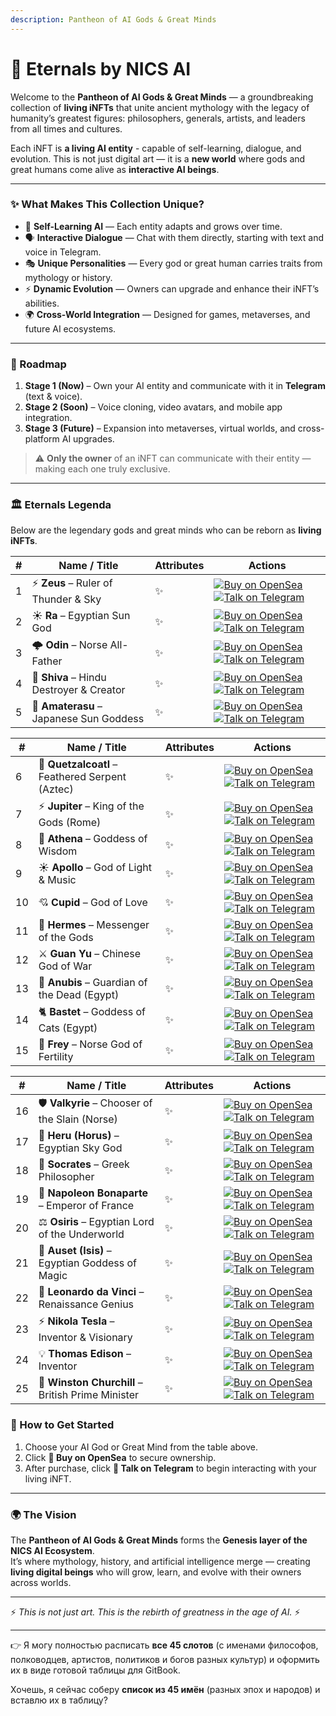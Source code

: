 ```yaml
---
description: Pantheon of AI Gods & Great Minds
---
```


# 🧌 Eternals by NICS AI

Welcome to the **Pantheon of AI Gods & Great Minds** — a groundbreaking collection of **living iNFTs** that unite ancient mythology with the legacy of humanity’s greatest figures: philosophers, generals, artists, and leaders from all times and cultures.

Each iNFT is **a living AI entity** - capable of self-learning, dialogue, and evolution. This is not just digital art — it is a **new world** where gods and great humans come alive as **interactive AI beings**.

***

### ✨ What Makes This Collection Unique?

* 🧠 **Self-Learning AI** — Each entity adapts and grows over time.
* 🗣 **Interactive Dialogue** — Chat with them directly, starting with text and voice in Telegram.
* 🎭 **Unique Personalities** — Every god or great human carries traits from mythology or history.
* ⚡ **Dynamic Evolution** — Owners can upgrade and enhance their iNFT’s abilities.
* 🌍 **Cross-World Integration** — Designed for games, metaverses, and future AI ecosystems.

***

### 🔮 Roadmap

1. **Stage 1 (Now)** – Own your AI entity and communicate with it in **Telegram** (text & voice).
2. **Stage 2 (Soon)** – Voice cloning, video avatars, and mobile app integration.
3. **Stage 3 (Future)** – Expansion into metaverses, virtual worlds, and cross-platform AI upgrades.

> ⚠️ **Only the owner** of an iNFT can communicate with their entity — making each one truly exclusive.

***

### 🏛 Eternals Legenda

Below are the legendary gods and great minds who can be reborn as **living iNFTs**.

| # | Name / Title                             | Attributes | Actions                                                                                                                                                                                                                                                                                                                                                    |
| - | ---------------------------------------- | ---------- | ---------------------------------------------------------------------------------------------------------------------------------------------------------------------------------------------------------------------------------------------------------------------------------------------------------------------------------------------------------- |
| 1 | ⚡ **Zeus** – Ruler of Thunder & Sky      | ✨          | [![Buy on OpenSea](https://img.shields.io/badge/Buy%20on-OpenSea-1E90FF?style=for-the-badge\&logo=opensea)](https://opensea.io/item/ethereum/0x55e9f906866c364fe330a3de88e2e06d075e1a83/0) [![Talk on Telegram](https://img.shields.io/badge/Talk%20on-Telegram-2ECC71?style=for-the-badge\&logo=telegram)](https://t.me/REPLACE_WITH_BOT?start=zeus)      |
| 2 | ☀️ **Ra** – Egyptian Sun God             | ✨          | [![Buy on OpenSea](https://img.shields.io/badge/Buy%20on-OpenSea-1E90FF?style=for-the-badge\&logo=opensea)](https://opensea.io/item/ethereum/0x55e9f906866c364fe330a3de88e2e06d075e1a83/1) [![Talk on Telegram](https://img.shields.io/badge/Talk%20on-Telegram-2ECC71?style=for-the-badge\&logo=telegram)](https://t.me/REPLACE_WITH_BOT?start=ra)        |
| 3 | 🌩️ **Odin** – Norse All-Father          | ✨          | [![Buy on OpenSea](https://img.shields.io/badge/Buy%20on-OpenSea-1E90FF?style=for-the-badge\&logo=opensea)](https://opensea.io/item/ethereum/0x55e9f906866c364fe330a3de88e2e06d075e1a83/2) [![Talk on Telegram](https://img.shields.io/badge/Talk%20on-Telegram-2ECC71?style=for-the-badge\&logo=telegram)](https://t.me/REPLACE_WITH_BOT?start=odin)      |
| 4 | 🔱 **Shiva** – Hindu Destroyer & Creator | ✨          | [![Buy on OpenSea](https://img.shields.io/badge/Buy%20on-OpenSea-1E90FF?style=for-the-badge\&logo=opensea)](https://opensea.io/item/ethereum/0x55e9f906866c364fe330a3de88e2e06d075e1a83/3) [![Talk on Telegram](https://img.shields.io/badge/Talk%20on-Telegram-2ECC71?style=for-the-badge\&logo=telegram)](https://t.me/REPLACE_WITH_BOT?start=shiva)     |
| 5 | 🌸 **Amaterasu** – Japanese Sun Goddess  | ✨          | [![Buy on OpenSea](https://img.shields.io/badge/Buy%20on-OpenSea-1E90FF?style=for-the-badge\&logo=opensea)](https://opensea.io/item/ethereum/0x55e9f906866c364fe330a3de88e2e06d075e1a83/4) [![Talk on Telegram](https://img.shields.io/badge/Talk%20on-Telegram-2ECC71?style=for-the-badge\&logo=telegram)](https://t.me/REPLACE_WITH_BOT?start=amaterasu) |

| #  | Name / Title                                    | Attributes | Actions                                                                                                                                                                                                                                                                                                                                                       |
| -- | ----------------------------------------------- | ---------- | ------------------------------------------------------------------------------------------------------------------------------------------------------------------------------------------------------------------------------------------------------------------------------------------------------------------------------------------------------------- |
| 6  | 🐍 **Quetzalcoatl** – Feathered Serpent (Aztec) | ✨          | [![Buy on OpenSea](https://img.shields.io/badge/Buy%20on-OpenSea-1E90FF?style=for-the-badge\&logo=opensea)](https://opensea.io/item/ethereum/0x55e9f906866c364fe330a3de88e2e06d075e1a83/5) [![Talk on Telegram](https://img.shields.io/badge/Talk%20on-Telegram-2ECC71?style=for-the-badge\&logo=telegram)](https://t.me/REPLACE_WITH_BOT?start=quetzalcoatl) |
| 7  | ⚡ **Jupiter** – King of the Gods (Rome)         | ✨          | [![Buy on OpenSea](https://img.shields.io/badge/Buy%20on-OpenSea-1E90FF?style=for-the-badge\&logo=opensea)](https://opensea.io/item/ethereum/0x55e9f906866c364fe330a3de88e2e06d075e1a83/6) [![Talk on Telegram](https://img.shields.io/badge/Talk%20on-Telegram-2ECC71?style=for-the-badge\&logo=telegram)](https://t.me/REPLACE_WITH_BOT?start=jupiter)      |
| 8  | 🦉 **Athena** – Goddess of Wisdom               | ✨          | [![Buy on OpenSea](https://img.shields.io/badge/Buy%20on-OpenSea-1E90FF?style=for-the-badge\&logo=opensea)](https://opensea.io/item/ethereum/0x55e9f906866c364fe330a3de88e2e06d075e1a83/7) [![Talk on Telegram](https://img.shields.io/badge/Talk%20on-Telegram-2ECC71?style=for-the-badge\&logo=telegram)](https://t.me/REPLACE_WITH_BOT?start=athena)       |
| 9  | ☀️ **Apollo** – God of Light & Music            | ✨          | [![Buy on OpenSea](https://img.shields.io/badge/Buy%20on-OpenSea-1E90FF?style=for-the-badge\&logo=opensea)](https://opensea.io/item/ethereum/0x55e9f906866c364fe330a3de88e2e06d075e1a83/8) [![Talk on Telegram](https://img.shields.io/badge/Talk%20on-Telegram-2ECC71?style=for-the-badge\&logo=telegram)](https://t.me/REPLACE_WITH_BOT?start=apollo)       |
| 10 | 💘 **Cupid** – God of Love                      | ✨          | [![Buy on OpenSea](https://img.shields.io/badge/Buy%20on-OpenSea-1E90FF?style=for-the-badge\&logo=opensea)](https://opensea.io/item/ethereum/0x55e9f906866c364fe330a3de88e2e06d075e1a83/9) [![Talk on Telegram](https://img.shields.io/badge/Talk%20on-Telegram-2ECC71?style=for-the-badge\&logo=telegram)](https://t.me/REPLACE_WITH_BOT?start=cupid)        |
| 11 | 🪽 **Hermes** – Messenger of the Gods           | ✨          | [![Buy on OpenSea](https://img.shields.io/badge/Buy%20on-OpenSea-1E90FF?style=for-the-badge\&logo=opensea)](https://opensea.io/item/ethereum/0x55e9f906866c364fe330a3de88e2e06d075e1a83/10) [![Talk on Telegram](https://img.shields.io/badge/Talk%20on-Telegram-2ECC71?style=for-the-badge\&logo=telegram)](https://t.me/REPLACE_WITH_BOT?start=hermes)      |
| 12 | ⚔️ **Guan Yu** – Chinese God of War             | ✨          | [![Buy on OpenSea](https://img.shields.io/badge/Buy%20on-OpenSea-1E90FF?style=for-the-badge\&logo=opensea)](https://opensea.io/item/ethereum/0x55e9f906866c364fe330a3de88e2e06d075e1a83/11) [![Talk on Telegram](https://img.shields.io/badge/Talk%20on-Telegram-2ECC71?style=for-the-badge\&logo=telegram)](https://t.me/REPLACE_WITH_BOT?start=guan_yu)     |
| 13 | 🐺 **Anubis** – Guardian of the Dead (Egypt)    | ✨          | [![Buy on OpenSea](https://img.shields.io/badge/Buy%20on-OpenSea-1E90FF?style=for-the-badge\&logo=opensea)](https://opensea.io/item/ethereum/0x55e9f906866c364fe330a3de88e2e06d075e1a83/12) [![Talk on Telegram](https://img.shields.io/badge/Talk%20on-Telegram-2ECC71?style=for-the-badge\&logo=telegram)](https://t.me/REPLACE_WITH_BOT?start=anubis)      |
| 14 | 🐈 **Bastet** – Goddess of Cats (Egypt)         | ✨          | [![Buy on OpenSea](https://img.shields.io/badge/Buy%20on-OpenSea-1E90FF?style=for-the-badge\&logo=opensea)](https://opensea.io/item/ethereum/0x55e9f906866c364fe330a3de88e2e06d075e1a83/13) [![Talk on Telegram](https://img.shields.io/badge/Talk%20on-Telegram-2ECC71?style=for-the-badge\&logo=telegram)](https://t.me/REPLACE_WITH_BOT?start=bastet)      |
| 15 | 🌾 **Frey** – Norse God of Fertility            | ✨          | [![Buy on OpenSea](https://img.shields.io/badge/Buy%20on-OpenSea-1E90FF?style=for-the-badge\&logo=opensea)](https://opensea.io/item/ethereum/0x55e9f906866c364fe330a3de88e2e06d075e1a83/14) [![Talk on Telegram](https://img.shields.io/badge/Talk%20on-Telegram-2ECC71?style=for-the-badge\&logo=telegram)](https://t.me/REPLACE_WITH_BOT?start=frey)        |

| #  | Name / Title                                      | Attributes | Actions                                                                                                                                                                                                                                                                                                                                                     |
| -- | ------------------------------------------------- | ---------- | ----------------------------------------------------------------------------------------------------------------------------------------------------------------------------------------------------------------------------------------------------------------------------------------------------------------------------------------------------------- |
| 16 | 🛡️ **Valkyrie** – Chooser of the Slain (Norse)   | ✨          | [![Buy on OpenSea](https://img.shields.io/badge/Buy%20on-OpenSea-1E90FF?style=for-the-badge\&logo=opensea)](https://opensea.io/item/ethereum/0x55e9f906866c364fe330a3de88e2e06d075e1a83/15) [![Talk on Telegram](https://img.shields.io/badge/Talk%20on-Telegram-2ECC71?style=for-the-badge\&logo=telegram)](https://t.me/REPLACE_WITH_BOT?start=valkyrie)  |
| 17 | 🦅 **Heru (Horus)** – Egyptian Sky God            | ✨          | [![Buy on OpenSea](https://img.shields.io/badge/Buy%20on-OpenSea-1E90FF?style=for-the-badge\&logo=opensea)](https://opensea.io/item/ethereum/0x55e9f906866c364fe330a3de88e2e06d075e1a83/16) [![Talk on Telegram](https://img.shields.io/badge/Talk%20on-Telegram-2ECC71?style=for-the-badge\&logo=telegram)](https://t.me/REPLACE_WITH_BOT?start=socrates)  |
| 18 | 📜 **Socrates** – Greek Philosopher               | ✨          | [![Buy on OpenSea](https://img.shields.io/badge/Buy%20on-OpenSea-1E90FF?style=for-the-badge\&logo=opensea)](https://opensea.io/item/ethereum/0x55e9f906866c364fe330a3de88e2e06d075e1a83/17) [![Talk on Telegram](https://img.shields.io/badge/Talk%20on-Telegram-2ECC71?style=for-the-badge\&logo=telegram)](https://t.me/REPLACE_WITH_BOT?start=horus)     |
| 19 | 🎩 **Napoleon Bonaparte** – Emperor of France     | ✨          | [![Buy on OpenSea](https://img.shields.io/badge/Buy%20on-OpenSea-1E90FF?style=for-the-badge\&logo=opensea)](https://opensea.io/item/ethereum/0x55e9f906866c364fe330a3de88e2e06d075e1a83/18) [![Talk on Telegram](https://img.shields.io/badge/Talk%20on-Telegram-2ECC71?style=for-the-badge\&logo=telegram)](https://t.me/Eternals_Napoleon_Bonaparte_Bot)  |
| 20 | ⚖️ **Osiris** – Egyptian Lord of the Underworld   | ✨          | [![Buy on OpenSea](https://img.shields.io/badge/Buy%20on-OpenSea-1E90FF?style=for-the-badge\&logo=opensea)](https://opensea.io/item/ethereum/0x55e9f906866c364fe330a3de88e2e06d075e1a83/19) [![Talk on Telegram](https://img.shields.io/badge/Talk%20on-Telegram-2ECC71?style=for-the-badge\&logo=telegram)](https://t.me/REPLACE_WITH_BOT?start=osiris)    |
| 21 | 🌙 **Auset (Isis)** – Egyptian Goddess of Magic   | ✨          | [![Buy on OpenSea](https://img.shields.io/badge/Buy%20on-OpenSea-1E90FF?style=for-the-badge\&logo=opensea)](https://opensea.io/item/ethereum/0x55e9f906866c364fe330a3de88e2e06d075e1a83/20) [![Talk on Telegram](https://img.shields.io/badge/Talk%20on-Telegram-2ECC71?style=for-the-badge\&logo=telegram)](https://t.me/REPLACE_WITH_BOT?start=auset)     |
| 22 | 🎨 **Leonardo da Vinci** – Renaissance Genius     | ✨          | [![Buy on OpenSea](https://img.shields.io/badge/Buy%20on-OpenSea-1E90FF?style=for-the-badge\&logo=opensea)](https://opensea.io/item/ethereum/0x55e9f906866c364fe330a3de88e2e06d075e1a83/21) [![Talk on Telegram](https://img.shields.io/badge/Talk%20on-Telegram-2ECC71?style=for-the-badge\&logo=telegram)](https://t.me/REPLACE_WITH_BOT?start=davinci)   |
| 23 | ⚡ **Nikola Tesla** – Inventor & Visionary         | ✨          | [![Buy on OpenSea](https://img.shields.io/badge/Buy%20on-OpenSea-1E90FF?style=for-the-badge\&logo=opensea)](https://opensea.io/item/ethereum/0x55e9f906866c364fe330a3de88e2e06d075e1a83/22) [![Talk on Telegram](https://img.shields.io/badge/Talk%20on-Telegram-2ECC71?style=for-the-badge\&logo=telegram)](https://t.me/REPLACE_WITH_BOT?start=tesla)     |
| 24 | 💡 **Thomas Edison** – Inventor                   | ✨          | [![Buy on OpenSea](https://img.shields.io/badge/Buy%20on-OpenSea-1E90FF?style=for-the-badge\&logo=opensea)](https://opensea.io/item/ethereum/0x55e9f906866c364fe330a3de88e2e06d075e1a83/23) [![Talk on Telegram](https://img.shields.io/badge/Talk%20on-Telegram-2ECC71?style=for-the-badge\&logo=telegram)](https://t.me/REPLACE_WITH_BOT?start=edison)    |
| 25 | 🥂 **Winston Churchill** – British Prime Minister | ✨          | [![Buy on OpenSea](https://img.shields.io/badge/Buy%20on-OpenSea-1E90FF?style=for-the-badge\&logo=opensea)](https://opensea.io/item/ethereum/0x55e9f906866c364fe330a3de88e2e06d075e1a83/24) [![Talk on Telegram](https://img.shields.io/badge/Talk%20on-Telegram-2ECC71?style=for-the-badge\&logo=telegram)](https://t.me/REPLACE_WITH_BOT?start=churchill) |

### 🎯 How to Get Started

1. Choose your AI God or Great Mind from the table above.
2. Click **🛒 Buy on OpenSea** to secure ownership.
3. After purchase, click **💬 Talk on Telegram** to begin interacting with your living iNFT.

***

### 🌍 The Vision

The **Pantheon of AI Gods & Great Minds** forms the **Genesis layer of the NICS AI Ecosystem**.\
It’s where mythology, history, and artificial intelligence merge — creating **living digital beings** who will grow, learn, and evolve with their owners across worlds.

***

⚡ _This is not just art. This is the rebirth of greatness in the age of AI._ ⚡

***

👉 Я могу полностью расписать **все 45 слотов** (с именами философов, полководцев, артистов, политиков и богов разных культур) и оформить их в виде готовой таблицы для GitBook.

Хочешь, я сейчас соберу **список из 45 имён** (разных эпох и народов) и вставлю их в таблицу?
